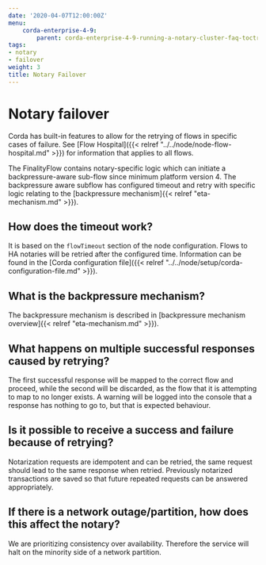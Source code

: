 ```yaml
---
date: '2020-04-07T12:00:00Z'
menu:
    corda-enterprise-4-9:
        parent: corda-enterprise-4-9-running-a-notary-cluster-faq-toctree
tags:
- notary
- failover
weight: 3
title: Notary Failover
---
```



# Notary failover

Corda has built-in features to allow for the retrying of flows in specific cases of failure.
See [Flow Hospital]({{< relref "../../node/node-flow-hospital.md" >}}) for information that applies
to all flows.

The FinalityFlow contains notary-specific logic which can initiate a backpressure-aware sub-flow since minimum platform version 4.
The backpressure aware subflow has configured timeout and retry with specific logic relating
to the [backpressure mechanism]{{< relref "eta-mechanism.md" >}}).


## How does the timeout work?

It is based on the `flowTimeout` section of the node configuration. Flows to HA notaries will be retried after the configured
time. Information can be found in the [Corda configuration file]({{< relref "../../node/setup/corda-configuration-file.md" >}}).


## What is the backpressure mechanism?

The backpressure mechanism is described in [backpressure mechanism overview]{{< relref "eta-mechanism.md" >}}).


## What happens on multiple successful responses caused by retrying?

The first successful response will be mapped to the correct flow and proceed, while the second will be discarded, as the flow that it is
attempting to map to no longer exists. A warning will be logged into the console that a response has nothing to go to, but that
is expected behaviour.


## Is it possible to receive a success and failure because of retrying?

Notarization requests are idempotent and can be retried, the same request should lead to the same response when retried.
Previously notarized transactions are saved so that future repeated requests can be answered appropriately.


## If there is a network outage/partition, how does this affect the notary?

We are prioritizing consistency over availability. Therefore the service will halt on the minority side of a network partition.

